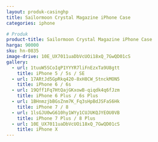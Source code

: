```yaml
---
layout: produk-casinghp
title: Sailormoon Crystal Magazine iPhone Case
categories: iphone

# Produk
product-title: Sailormoon Crystal Magazine iPhone Case
harga: 90000
sku: hn-0835
image-drive: 10E_UX7011uaDbVcUOi18xQ_7GwQD01cS
gallery:
  - url: 1tuuW5SCoIqP1YYYR7liFnEzxTa9U8gtt
    title: iPhone 5 / 5s / SE
  - url: 17ARtJd5GpRkq420-8xH8CW_StnckMON5
    title: iPhone 6 / 6s
  - url: 19Qff1Fq7HtQajGKxowB-qiqdk4q6fJzm
    title: iPhone 6 Plus / 6s Plus
  - url: 1BHnmzjbBGsZnm7K_Fq3sHpBdJSFaS6Hk
    title: iPhone 7 / 8
  - url: 1lsGJU0wG610hy1WYy1CUJUKQJYEOU0VB
    title: iPhone 7 Plus / 8 Plus
  - url: 10E_UX7011uaDbVcUOi18xQ_7GwQD01cS
    title: iPhone X
---
```

